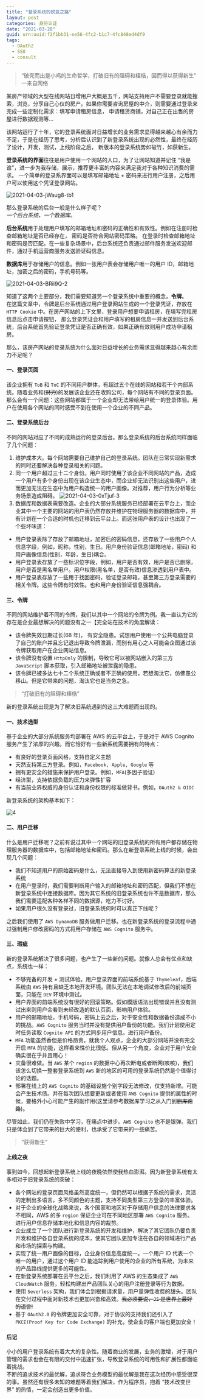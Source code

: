 ```yaml
---
title: "登录系统的蜕变之路"
layout: post
categories: 身份认证
date: "2021-03-28"
guid: urn:uuid:f2f1bb31-ee56-4fc2-b1c7-4fc848ed4df9
tags:
  - OAuth2
  - SSO
  - consult
---
```


> “破壳而出是小鸡的生命哲学，打破旧有的阻碍和桎梏，因而得以获得新生” 一来自网络

某房产领域的大型在线网站日增用户大概是五千，网站支持用户不需要登录就能搜索，浏览，分享自己心仪的房产。如果你需要咨询房屋的中介，则需要通过登录来完成一些定制化需求：填写申请租房信息，
申请租赁商铺，对自己正在出售的房屋进行数据观测等...  
  
该网站运行了十年，它的登录系统面对日益增长的业务需求显得越来越心有余而力不足，于是在经历了思考，分析后认识到了新登录系统出现的必然性，最终在经历了设计，开发，测试，上线阶段之后，
新版本的登录系统势如破竹，如获新生。  
  
**登录系统的界面**往往是用户使用一个网站的入口，为了让网站知道并记住 “我是谁”，进一步为我存储，展示，推荐更丰富的内容来满足我对于各种知识消费的需求。
一个简单的登录系界面可以是填写邮箱地址 + 密码来进行用户注册，之后用户可以使用这个凭证登录网站。  
  
![2021-04-03-jWaug8-tb1](https://cdn.jsdelivr.net/gh/sddtc/upic-cloud@main/images/2021/2021-04-03-jWaug8-tb1.png)
  
那么登录系统的后台一般是什么样子呢？  
_一个后台系统，一个数据库。_
  
**后台系统**用于处理用户填写的邮箱地址和密码的正确性和有效性。例如在注册时检查邮箱地址是否已经存在， 密码是否符合网站密码策略。
在登录时检查邮箱地址和密码是否匹配。在一些复杂场景中，后台系统还负责通过邮件服务发送欢迎邮件，通过手机运营商服务发送验证码信息。  
  
**数据库**用于存储用户的信息。例如一张用户表会存储用户唯一的用户 ID，邮箱地址，加密之后的密码，手机号码等。  
  
![2021-04-03-BRii9Q-2](https://cdn.jsdelivr.net/gh/sddtc/upic-cloud@main/images/2021/2021-04-03-BRii9Q-2.png)
  
知道了这两个主要部分，我们需要知道另一个登录系统中重要的概念，**令牌**。  
在这篇文章中，令牌是后台系统通过用户登录网站生成的一个登录凭证，存放在 `HTTP Cookie` 中。在房产网站的上下文里，登录用户想要申请租房，在填写完租房信息后点击申请按钮，
那么登录凭证会和用户填写的租房信息一并发送到后台系统，后台系统首先验证登录凭证是否正确有效，如果正确有效则用户成功申请租房。  
  
那么，该房产网站的登录系统为什么面对日益增长的业务需求显得越来越心有余而力不足呢？  
  
#### 一、登录页面
该企业拥有 `ToB` 和  `ToC` 的不同用户群体，有超过五个在线的网站和若干个内部系统。随着业务和(~~财力~~)的发展该企业还在收购公司，每个网站有不同的登录页面。
那么会有一个问题：这些网站都属于一个企业却无法带给用户统一的登录体验。用户在使用各个网站的同时感受不到在使用一个企业的不同产品。  
  
#### 二、登录系统后台
不同的网站对应了不同的成熟运行的登录后台。那么登录系统的后台系统同样面临了几个问题：  
1. 维护成本大。每个网站需要自己维护自己的登录系统。团队在日常实现新需求的同时还要解决各种登录相关的问题。
2. 同一个用户超过三十二个身份。用户同时使用了该企业不同网站的产品，造成一个用户有多个身份出现在该企业生态中，而企业却无法识别出这些用户，进而更加无法在生态中为用户构造统一的用户画像。对推荐，用户行为分析等业务场景造成阻碍。
![2021-04-03-0xTjuf-3](https://cdn.jsdelivr.net/gh/sddtc/upic-cloud@main/images/2021/2021-04-03-0xTjuf-3.png)
3. 数据库和数据表需要改造。企业的大部分系统服务已经部署在云平台上，而企业其中一个主要的网站的用户表仍然存放并维护在物理服务器的数据库中，并有计划在一个合适的时机也迁移到云平台上。而这张用户表的设计也出现了一个些坏味道：
  * 用户登录表除了存放了邮箱地址，加密后的密码信息，还存放了一些用户个人信息字段，例如，昵称，性别，生日。用户身份验证信息(邮箱地址，密码) 和用户画像信息(性别，年龄，生日)耦合。
  * 用户登录表存放了一些标识位字段，例如，用户是否有效，用户是否已删除，用户是否是黑名单用户。用户权限(黑名单，是否有效)信息渗透到用户表中。
  * 用户登录表存放了一些用于找回密码，验证登录邮箱，甚至第三方登录需要的相关令牌。这些令牌有时效性。也和用户身份验证信息强耦合。

#### 三、令牌
不同的网站维护着不同的令牌，我们以其中一个网站的令牌为例。我一直认为它的存在是企业最想解决的问题没有之一【完全站在技术的角度解读：  
* 该令牌失效日期过长(68 年)， 有安全隐患。试想用户使用一个公共电脑登录了自己的账户并且忘记退出导致令牌泄漏，而别有用心之人可能会企图通过该令牌获取用户在企业网站信息。
* 该令牌没有设置 `HttpOnly` 的限制，导致它可以被网站嵌入的第三方 `JavaScript` 脚本获取，引入邮箱地址被泄露的隐患。
* 该令牌已被多达七十二个系统正确或者不正确的使用，若想淘汰它，仿佛愚公移山。但是它带来的问题，淘汰它也是当务之急。
  
> “打破旧有的阻碍和桎梏”
  
新的登录系统出现是为了解决旧系统遇到的这三大难题而出现的。  

#### 一、技术选型
基于企业的大部分系统服务均部署在 AWS 的云平台上，于是对于 AWS Cognito 服务产生了浓厚的兴趣。而它恰好有一些新系统需要拥有的特点：  
* 有良好的登录页面风格，支持自定义主题
* 天然支持第三方登录。例如，`Facebook, Apple, Google` 等
* 拥有更安全的措施来保护用户登录。例如，`MFA`(多因子验证)
* 经济型，支持依据负载的压力来弹性扩容
* 有当前业界权威的身份认证和身份权限的标准做背书。例如，`OAuth2 & OIDC`

新登录系统的架构基本如下：
  
![4](https://cdn.jsdelivr.net/gh/sddtc/upic-cloud@main/images/2021/2021-03-28-GGvqu7-5.png)
  
#### 二、用户迁移
什么是用户迁移呢？之前有说过其中一个网站的旧登录系统的所有用户都存储在物理服务器的数据库中，包括邮箱地址和密码。那么在新登录系统上线的时候，会出现几个问题：  
* 我们不知道用户的原始密码是什么，无法直接导入到使用新密码算法的新登录系统
* 在用户登录时，我们需要判断用户输入的邮箱地址和密码匹配，但我们不想在新登录系统中连接数据库。因为其它系统的旧登录系统也许不是数据库，那么我们需要适配各种各样不同的数据源，吃力不讨好。
* 如果用户很久没有登录过，旧登录系统何时可以真正下线呢？
  
之后我们使用了 `AWS DynamoDB` 服务做用户迁移。也在新登录系统的登录流程中通过强制用户修改密码的方式将用户存储在 `AWS Cognito` 服务中。  

#### 三、瑕疵
新的登录系统解决了很多问题，也产生了一些新的问题。就像人总会有优点和缺点，系统也一样：  
* 不够完备的开发 + 测试体验。用户登录界面的前端系统基于 `Thymeleaf`，后端系统由 `AWS` 持有且缺乏本地开发环境。团队无法在本地调试修改后的前端页面，只能在 `DEV` 环境中测试。
* 用户界面的前端系统没有很好的回滚策略。假如模版语法出现错误并且没有测试出来则用户会看到未经改造的默认页面，影响用户体验。
* 用户的邮箱地址，手机号码，密码上云之后，对于安全性和数据备份造成不小的挑战。`AWS Cognito` 服务当时并没有提供用户备份的功能。我们计划使用定时任务读取 `Cognito API` 的方式同步用户信息。进行用户备份。
* `MFA` 功能虽然香但是价格昂贵。就我个人观点，企业的大部分网站并没有完全开启 `MFA` 的功能，这样看来性价比很低。但从另一个角度，企业对于用户安全确实很在乎并且用心！
* 灾备很难做。当 `AWS` 某个 `region` 的数据中心再次断电或者断网(咳咳)，我们该怎么切换一整套登录系统到 `AWS` 新的地区的可用的登录系统仍然是个值得讨论的话题。
* 部署在线上的 `AWS Cognito` 的基础设施个别字段无法修改，仅支持新增。可能会产生技术债。并在每次团队想要更新或者使用 `AWS Cognito` 提供的属性的时候，要格外小心可能产生的副作用(这里请参考数据库学习之从入门到~~删库跑路~~)。
  
尽管如此，我们仍在失败中学习，在痛点中进步。`AWS Cognito` 也不是银弹。我们只是体会到了它带来的巨大的便利，也承受了它带来的一些痛苦。  

> “获得新生”

#### 上线之夜
事到如今，回想起新登录系统上线的夜晚依然使我热血澎湃。因为新登录系统有太多相对于旧登录系统的突破：  
* 各个网站的登录页面风格虽然高度统一，但仍然可以根据子系统的需求，灵活的定制出多语言，多不同颜色的主题，支持不同类型第三方登录的丰富体验。
* 对于企业的全球化战略来说，各个国家和地区对于存储用户信息的法律要求各不相同，AWS 的多 `region` 保证企业可在不同地区部署 `AWS Cognito` 服务。进行用户信息存储本地化和信息内容的裁剪。
* 企业成立了一个团队进行新登录系统的开发和维护，解决了其它团队仍要负责开发和维护各自登录系统的成本，使其它团队更加专注在各自的领域进行产品和市场的探索与构建。
* 实现了统一用户画像的目标，企业身份信息高度统一。一个用户 ID 代表一个唯一的用户，通过这个用户 ID 能追踪到用户使用的企业的所有系统，为未来的产品路线提供更多的可能性。
* 在新登录系统部署在云平台之后，我们利用了 AWS 的生态集成了 `AWS CloudWatch` 服务，轻松构建出产品团队关心的用户注册登录等行为数据。
* 使用 `Severless` 架构，我们体会到根据请求量，用户量弹性收费的甜头。团队在交付过程中面对新技术也更加兴奋和高效。~~我必须要说，`JS` 是世界上最好的语言!~~
* 基于 `OAuth2.0` 的令牌更加安全可靠，对于协议的支持我们还引入了 `PKCE(Proof Key for Code Exchange)` 的补充，使企业的客户端也更加安全！

#### 后记
小小的用户登录系统有着大大的复杂性。随着商业的发展，业务的激增，对于用户管理的需求也会在有限的交付中迅速扩张，导致登录系统的可用性和扩展性都面临着挑战。  
不断的追求技术的最优解，追求符合业务模型的最优解是我在这次经历中感受很深的事。虽然还有很多未知的难题等着我们解决，作为程序员，抱着 “技术改变世界” 的热情，一定会创造出更多价值。  
